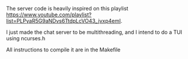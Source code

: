 The server code is heavily inspired on this playlist https://www.youtube.com/playlist?list=PLPyaR5G9aNDvs6TtdpLcVO43_jvxp4emI. 

I just made the chat server to be multithreading, and I intend to do a TUI using ncurses.h

All instructions to compile it are in the Makefile
